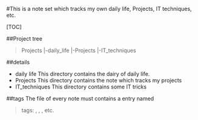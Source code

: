 #This is a note set which tracks my own daily life, Projects, IT techniques, etc.

[TOC]

##Project tree
>Projects
>  |-daily_life
>  |-Projects
>  |-IT_techniques

##details
- daily life
This directory contains the dairy of daily life.
- Projects
This directory contains the note which tracks my projects
- IT_techniques
This directory contains some IT tricks

##tags
The file of every note must contains a entry named
> tags: <tag1>, <tag2>, <tag3>, etc.




